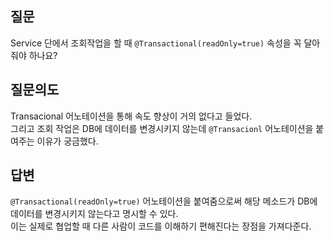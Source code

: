 ## 질문
Service 단에서 조회작업을 할 때  `@Transactional(readOnly=true)` 속성을 꼭 달아줘야 하나요? 


## 질문의도
Transacional 어노테이션을 통해 속도 향상이 거의 없다고 들었다. <br>
그리고 조회 작업은 DB에 데이터를 변경시키지 않는데 `@Transacionl` 어노테이션을 붙여주는 이유가 궁금했다. 


## 답변
`@Transactional(readOnly=true)` 어노테이션을 붙여줌으로써 해당 메소드가 DB에 데이터를 변경시키지 않는다고 명시할 수 있다. <br>
이는 실제로 협업할 때 다른 사람이 코드를 이해하기 편해진다는 장점을 가져다준다.


